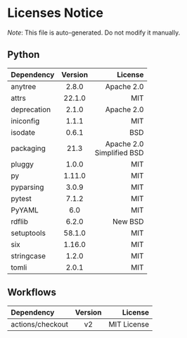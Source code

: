 # Licenses Notice
*Note*: This file is auto-generated. Do not modify it manually.
## Python
| Dependency  | Version |                       License |
| :---------- | :-----: | ----------------------------: |
| anytree     |  2.8.0  |                    Apache 2.0 |
| attrs       | 22.1.0  |                           MIT |
| deprecation |  2.1.0  |                    Apache 2.0 |
| iniconfig   |  1.1.1  |                           MIT |
| isodate     |  0.6.1  |                           BSD |
| packaging   |  21.3   | Apache 2.0<br/>Simplified BSD |
| pluggy      |  1.0.0  |                           MIT |
| py          | 1.11.0  |                           MIT |
| pyparsing   |  3.0.9  |                           MIT |
| pytest      |  7.1.2  |                           MIT |
| PyYAML      |   6.0   |                           MIT |
| rdflib      |  6.2.0  |                       New BSD |
| setuptools  | 58.1.0  |                           MIT |
| six         | 1.16.0  |                           MIT |
| stringcase  |  1.2.0  |                           MIT |
| tomli       |  2.0.1  |                           MIT |
## Workflows
| Dependency       | Version |     License |
| :--------------- | :-----: | ----------: |
| actions/checkout |   v2    | MIT License |
